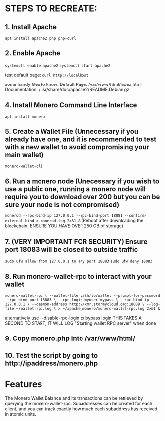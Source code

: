 # STEPS TO RECREATE:
## 1. Install Apache
`apt install apache2 php php-curl`

## 2. Enable Apache
`systemctl enable apache2`
`systemctl start apache2`

test default page: 
`curl http://localhost`

some handy files to know:
Default Page: /var/www/html/index.html
Documentation: /usr/share/doc/apache2/README.Debian.gz

## 4. Install Monero Command Line Interface
`apt install monero`

## 5. Create a Wallet File (Unnecessary if you already have one, and it is recommended to test with a new wallet to avoid compromising your main wallet)
`monero-wallet-cli`

## 6. Run a monero node (Unecessary if you wish to use a public one, running a monero node will require you to download over 200 but you can be sure your node is not compromised)
`monerod --rpc-bind-ip 127.0.0.1 --rpc-bind-port 18081 --confirm-external-bind > monerod.log 2>&1 &`
(Reboot after downloading the blockchain, ENSURE YOU HAVE OVER 250 GB of storage)

## 7. (VERY IMPORTANT FOR SECURITY) Ensure port 18083 will be closed to outside traffic
`sudo ufw allow from 127.0.0.1 to any port 18083`
`sudo ufw deny 18083`

## 8. Run monero-wallet-rpc to interact with your wallet
`monero-wallet-rpc \
    --wallet-file path/to/wallet
    --prompt-for-password
    --rpc-bind-port 18083 \
    --rpc-login myuser:mypass \
    --rpc-bind-ip 127.0.0.1 \
    --daemon-address http://xmr.stormycloud.org:18089 \
    --log-file ~/wallet-rpc.log \
    > ~/apache_monero/monero-wallet-rpc.log 2>&1 &`

alternatively use --disable-rpc-login to bypass login
THIS TAKES A SECOND TO START, IT WILL LOG "Starting wallet RPC server" when done

## 9. Copy monero.php into /var/www/html/
## 10. Test the script by going to http://ipaddress/monero.php

# Features
The Monero Wallet Balance and its transactions can be retrieved by querying the monero-wallet-rpc. Subaddresses can be created for each client, and you can track exactly how much each subaddress has received in atomic units.
